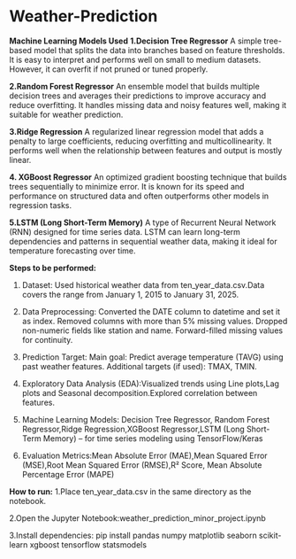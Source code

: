 # Weather-Prediction

**Machine Learning Models Used**
**1.Decision Tree Regressor**
A simple tree-based model that splits the data into branches based on feature thresholds. It is easy to interpret and performs well on small to medium datasets. However, it can overfit if not pruned or tuned properly.

**2.Random Forest Regressor**
An ensemble model that builds multiple decision trees and averages their predictions to improve accuracy and reduce overfitting. It handles missing data and noisy features well, making it suitable for weather prediction.

**3.Ridge Regression**
A regularized linear regression model that adds a penalty to large coefficients, reducing overfitting and multicollinearity. It performs well when the relationship between features and output is mostly linear.

**4. XGBoost Regressor**
An optimized gradient boosting technique that builds trees sequentially to minimize error. It is known for its speed and performance on structured data and often outperforms other models in regression tasks.

**5.LSTM (Long Short-Term Memory)**
A type of Recurrent Neural Network (RNN) designed for time series data. LSTM can learn long-term dependencies and patterns in sequential weather data, making it ideal for temperature forecasting over time.

**Steps to be performed:**
1.  Dataset: Used historical weather data from ten_year_data.csv.Data covers the range from January 1, 2015 to January 31, 2025.
2.  Data Preprocessing:
    Converted the DATE column to datetime and set it as index.
    Removed columns with more than 5% missing values.
    Dropped non-numeric fields like station and name.
    Forward-filled missing values for continuity.

3. Prediction Target:
Main goal: Predict average temperature (TAVG) using past weather features.
Additional targets (if used): TMAX, TMIN.

4. Exploratory Data Analysis (EDA):Visualized trends using Line plots,Lag plots and Seasonal decomposition.Explored correlation between features.

5. Machine Learning Models: Decision Tree Regressor, Random Forest Regressor,Ridge Regression,XGBoost Regressor,LSTM (Long Short-Term Memory) – for time series modeling using TensorFlow/Keras
6. Evaluation Metrics:Mean Absolute Error (MAE),Mean Squared Error (MSE),Root Mean Squared Error (RMSE),R² Score, Mean Absolute Percentage Error (MAPE)

**How to run:**
1.Place ten_year_data.csv in the same directory as the notebook.

2.Open the Jupyter Notebook:weather_prediction_minor_project.ipynb

3.Install dependencies:
pip install pandas numpy matplotlib seaborn scikit-learn xgboost tensorflow statsmodels

